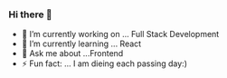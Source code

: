 ### Hi there 👋

- 🔭 I’m currently working on ... Full Stack Development
- 🌱 I’m currently learning ... React
- 💬 Ask me about ...Frontend
- ⚡ Fun fact: ... I am dieing each passing day:)

